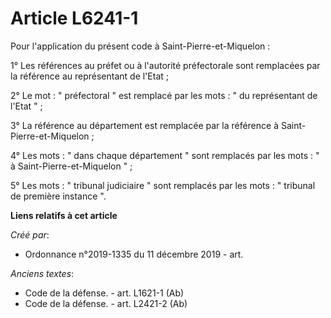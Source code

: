 # Article L6241-1

Pour l'application du présent code à Saint-Pierre-et-Miquelon : 

1° Les références au préfet ou à l'autorité préfectorale sont remplacées par la référence au représentant de l'Etat ; 

2° Le mot : " préfectoral " est remplacé par les mots : " du représentant de l'Etat " ; 

3° La référence au département est remplacée par la référence à Saint-Pierre-et-Miquelon ; 

4° Les mots : " dans chaque département " sont remplacés par les mots : " à Saint-Pierre-et-Miquelon " ; 

5° Les mots : " tribunal judiciaire " sont remplacés par les mots : " tribunal de première instance ".

**Liens relatifs à cet article**

_Créé par_:

  - Ordonnance n°2019-1335 du 11 décembre 2019 - art.

_Anciens textes_:

  - Code de la défense. - art. L1621-1 (Ab)
  - Code de la défense. - art. L2421-2 (Ab)
